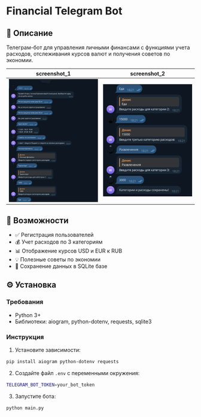 # Financial Telegram Bot

## 📌 Описание
Телеграм-бот для управления личными финансами с функциями учета расходов, отслеживания курсов валют и получения советов по экономии.

<div align="center">

| screenshot_1                                | screenshot_2                                    |
|---------------------------------------------|-------------------------------------------------|
| <img src="/image/screenshot_1.png" width="300"> | <img src="/image/screenshot_2.png" width="300"> |

</div>

## 🚀 Возможности
- ✅ Регистрация пользователей
- 💰 Учет расходов по 3 категориям
- 📊 Отображение курсов USD и EUR к RUB
- 💡 Полезные советы по экономии
- 💾 Сохранение данных в SQLite базе

## ⚙️ Установка

### Требования
- Python 3+
- Библиотеки: aiogram, python-dotenv, requests, sqlite3

### Инструкция
1. Установите зависимости:
```bash
pip install aiogram python-dotenv requests

```
2. Создайте файл `.env` с переменными окружения:
```bash
TELEGRAM_BOT_TOKEN=your_bot_token
```
3. Запустите бота:
```bash
python main.py
```
